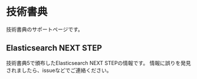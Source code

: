 # 技術書典
技術書典のサポートページです。

## Elasticsearch NEXT STEP
技術書典5で頒布したElasticsearch NEXT STEPの情報です。
情報に誤りを発見されましたら、issueなどでご連絡ください。
